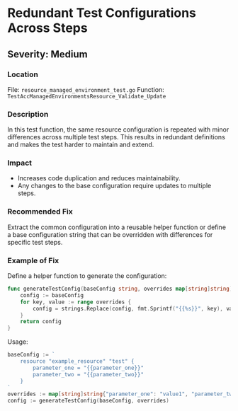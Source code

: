 # Redundant Test Configurations Across Steps

## Severity: Medium

### Location
File: `resource_managed_environment_test.go`
Function: `TestAccManagedEnvironmentsResource_Validate_Update`

### Description
In this test function, the same resource configuration is repeated with minor differences across multiple test steps. This results in redundant definitions and makes the test harder to maintain and extend.

### Impact
- Increases code duplication and reduces maintainability.
- Any changes to the base configuration require updates to multiple steps.

### Recommended Fix
Extract the common configuration into a reusable helper function or define a base configuration string that can be overridden with differences for specific test steps.

### Example of Fix
Define a helper function to generate the configuration:
```go
func generateTestConfig(baseConfig string, overrides map[string]string) string {
    config := baseConfig
    for key, value := range overrides {
        config = strings.Replace(config, fmt.Sprintf("{{%s}}", key), value, -1)
    }
    return config
}
```
Usage:
```go
baseConfig := `
    resource "example_resource" "test" {
        parameter_one = "{{parameter_one}}"
        parameter_two = "{{parameter_two}}"
    }
`
overrides := map[string]string{"parameter_one": "value1", "parameter_two": "value2"}
config := generateTestConfig(baseConfig, overrides)
```
